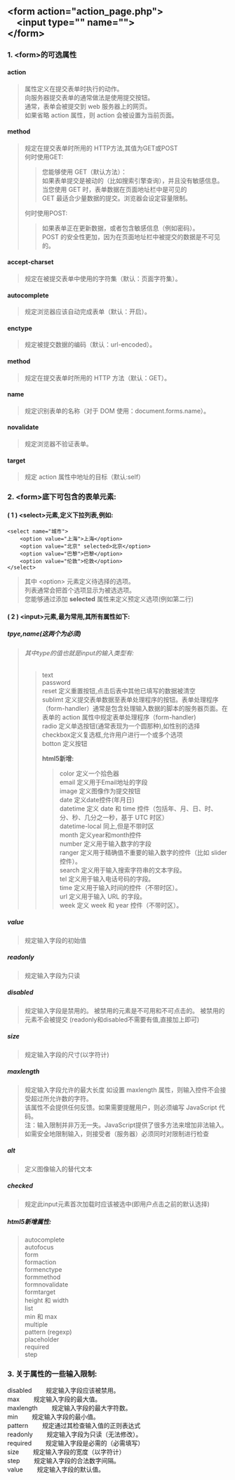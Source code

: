 \<form action="action_page.php">    
&emsp;\<input type="" name="">  
\</form>	  
---
### 1. \<form>的可选属性
#### action 
>属性定义在提交表单时执行的动作。     
>向服务器提交表单的通常做法是使用提交按钮。   
>通常，表单会被提交到 web 服务器上的网页。    
>如果省略 action 属性，则 action 会被设置为当前页面。         
#### method 
>规定在提交表单时所用的 HTTP方法,其值为GET或POST     
>何时使用GET:               
>>您能够使用 GET（默认方法）：       
>>如果表单提交是被动的（比如搜索引擎查询），并且没有敏感信息。     
>>当您使用 GET 时，表单数据在页面地址栏中是可见的         
>>GET 最适合少量数据的提交。浏览器会设定容量限制。    
>   
>何时使用POST:                      
>>如果表单正在更新数据，或者包含敏感信息（例如密码）。     
>>POST 的安全性更加，因为在页面地址栏中被提交的数据是不可见的。      
#### accept-charset  
>规定在被提交表单中使用的字符集（默认：页面字符集）。     
#### autocomplete    
>规定浏览器应该自动完成表单（默认：开启）。  
#### enctype         
>规定被提交数据的编码（默认：url-encoded）。    
#### method          
>规定在提交表单时所用的 HTTP 方法（默认：GET）。   
#### name            
>规定识别表单的名称（对于 DOM 使用：document.forms.name）。  
#### novalidate      
>规定浏览器不验证表单。    
#### target          
>规定 action 属性中地址的目标（默认:self）

### 2. \<form>底下可包含的表单元素:
####  ( 1 ) \<select>元素,定义下拉列表,例如:   
    <select name="城市">
        <option value="上海">上海</option>   
        <option value="北京" selected>北京</option>    
        <option value="巴黎">巴黎</option>     
        <option value="伦敦">伦敦</option>     
    </select>
>其中 \<option> 元素定义待选择的选项。     
>列表通常会把首个选项显示为被选选项。     
>您能够通过添加 **selected** 属性来定义预定义选项(例如第二行)     

#### ( 2 ) \<input>元素,最为常用,其所有属性如下:
##### tpye,name(这两个为必须)
>###### 其中type的值也就是input的输入类型有:
>>  text  
>>  password  
>>  reset   定义重置按钮,点击后表中其他已填写的数据被清空  
>>  sublimt 定义提交表单数据至表单处理程序的按钮。表单处理程序（form-handler）通常是包含处理输入数据的脚本的服务器页面。在表单的 action 属性中规定表单处理程序（form-handler)  
>>  radio   定义单选按钮(通常表现为一个圆那种),如性别的选择  
>>  checkbox定义复选框,允许用户进行一个或多个选项    
>>  botton  定义按钮  
>> 
>>  **html5新增:**  
>>>  color   定义一个拾色器    
>>>  email   定义用于Email地址的字段     
>>>  image   定义图像作为提交按钮     
>>>  date    定义date控件(年月日)   
>>>  datetime 定义 date 和 time 控件（包括年、月、日、时、分、秒、几分之一秒，基于 UTC 时区）  
>>>  datetime-local 同上,但是不带时区   
>>>  month   定义year和month控件  
>>>  number  定义用于输入数字的字段  
>>>  ranger  定义用于精确值不重要的输入数字的控件（比如 slider 控件）。  
>>>  search  定义用于输入搜索字符串的文本字段。  
>>>  tel     定义用于输入电话号码的字段。  
>>>  time    定义用于输入时间的控件（不带时区）。  
>>>  url     定义用于输入 URL 的字段。  
>>>  week    定义 week 和 year 控件（不带时区）。  
##### value           
>规定输入字段的初始值
##### readonly        
>规定输入字段为只读 
##### disabled        
>规定输入字段是禁用的。
>被禁用的元素是不可用和不可点击的。
>被禁用的元素不会被提交
>(readonly和disabled不需要有值,直接加上即可)
##### size            
>规定输入字段的尺寸(以字符计)
##### maxlength       
>规定输入字段允许的最大长度
>如设置 maxlength 属性，则输入控件不会接受超过所允许数的字符。       
>该属性不会提供任何反馈。如果需要提醒用户，则必须编写 JavaScript 代码。      
>注：输入限制并非万无一失。JavaScript提供了很多方法来增加非法输入。如需安全地限制输入，则接受者（服务器）必须同时对限制进行检查   
##### alt             
>定义图像输入的替代文本
##### checked         
>规定此input元素首次加载时应该被选中(即用户点击之前的默认选择)
##### html5新增属性:
>autocomplete	
>autofocus	
>form 	
>formaction 	
>formenctype 	
>formmethod 	
>formnovalidate 	
>formtarget 	
>height 和 width 	
>list 	
>min 和 max 	 	
>multiple 	
>pattern (regexp) 	
>placeholder 	
>required 	
>step 		

### 3. 关于属性的一些输入限制:
disabled    &emsp;&emsp;规定输入字段应该被禁用。   
max         &emsp;&emsp;规定输入字段的最大值。   
maxlength   &emsp;&emsp;规定输入字段的最大字符数。   
min         &emsp;&emsp;规定输入字段的最小值。   
pattern     &emsp;&emsp;规定通过其检查输入值的正则表达式      
readonly    &emsp;&emsp;规定输入字段为只读（无法修改）。   
required    &emsp;&emsp;规定输入字段是必需的（必需填写）     
size        &emsp;&emsp;规定输入字段的宽度（以字符计）    
step        &emsp;&emsp;规定输入字段的合法数字间隔。     
value       &emsp;&emsp;规定输入字段的默认值。       